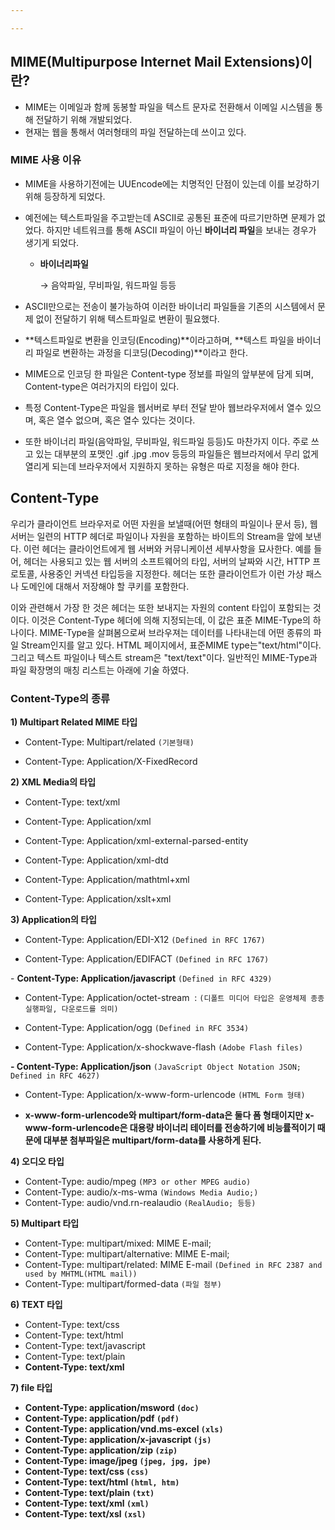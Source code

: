 ```yaml
---

---
```

## **MIME(Multipurpose Internet Mail Extensions)이란?**

- MIME는 이메일과 함께 동봉할 파일을 텍스트 문자로 전환해서 이메일 시스템을 통해 전달하기 위해 개발되었다.
- 현재는 웹을 통해서 여러형태의 파일 전달하는데 쓰이고 있다.

### **MIME 사용 이유**

- MIME을 사용하기전에는 UUEncode에는 치명적인 단점이 있는데 이를 보강하기 위해 등장하게 되었다.
- 예전에는 텍스트파일을 주고받는데 ASCII로 공통된 표준에 따르기만하면 문제가 없었다.
하지만 네트워크를 통해 ASCII 파일이 아닌 **바이너리 파일**을 보내는 경우가 생기게 되었다.
    - **바이너리파일**
        
        → 음악파일, 무비파일, 워드파일 등등
        
- ASCII만으로는 전송이 불가능하여 이러한 바이너리 파일들을 기존의 시스템에서 문제 없이 전달하기 위해 텍스트파일로 변환이 필요했다.
- **텍스트파일로 변환을 인코딩(Encoding)**이라고하며, **텍스트 파일을 바이너리 파일로 변환하는 과정을 디코딩(Decoding)**이라고 한다.
- MIME으로 인코딩 한 파일은 Content-type 정보를 파일의 앞부분에 담게 되며, Content-type은 여러가지의 타입이 있다.
- 특정 Content-Type은 파일을 웹서버로 부터 전달 받아 웹브라우저에서 열수 있으며, 혹은 열수 없으며, 혹은 열수 있다는 것이다.
- 또한 바이너리 파일(음악파일, 무비파일, 워드파일 등등)도 마찬가지 이다. 주로 쓰고 있는 대부분의 포맷인 .gif .jpg .mov 등등의 파일들은 웹브라저에서 무리 없게 열리게 되는데 브라우저에서 지원하지 못하는 유형은 따로 지정을 해야 한다.

## **Content-Type**

우리가 클라이언트 브라우저로 어떤 자원을 보낼때(어떤 형태의 파일이나 문서 등), 웹 서버는 일련의 HTTP 헤더로 파일이나 자원을 포함하는 바이트의 Stream을 앞에 보낸다. 이런 헤더는 클라이언트에게 웹 서버와 커뮤니케이션 세부사항을 묘사한다. 예를 들어, 헤더는 사용되고 있는 웹 서버의 소프트웨어의 타입, 서버의 날짜와 시간, HTTP 프로토콜, 사용중인 커넥션 타입등을 지정한다. 헤더는 또한 클라이언트가 이런 가상 패스나 도메인에 대해서 저장해야 할 쿠키를 포함한다.

이와 관련해서 가장 한 것은 헤더는 또한 보내지는 자원의 content 타입이 포함되는 것이다. 이것은 Content-Type 헤더에 의해 지정되는데, 이 값은 표준 MIME-Type의 하나이다. MIME-Type을 살펴봄으로써 브라우져는 데이터를 나타내는데 어떤 종류의 파일 Stream인지를 알고 있다. HTML 페이지에서, 표준MIME type는"text/html"이다. 그리고 텍스트 파일이나 텍스트 stream은 "text/text"이다. 일반적인 MIME-Type과 파일 확장명의 매칭 리스트는 아래에 기술 하였다.

### **Content-Type의 종류**

**1) Multipart Related MIME 타입**

- Content-Type: Multipart/related `(기본형태)`

- Content-Type: Application/X-FixedRecord

**2) XML Media의 타입**

- Content-Type: text/xml

- Content-Type: Application/xml

- Content-Type: Application/xml-external-parsed-entity

- Content-Type: Application/xml-dtd

- Content-Type: Application/mathtml+xml

- Content-Type: Application/xslt+xml

**3) Application의 타입**

- Content-Type: Application/EDI-X12 `(Defined in RFC 1767)`

- Content-Type: Application/EDIFACT `(Defined in RFC 1767)`

- **Content-Type: Application/javascript** `(Defined in RFC 4329)`

- Content-Type: Application/octet-stream  : `(디폴트 미디어 타입은 운영체제 종종 실행파일, 다운로드를 의미)`

- Content-Type: Application/ogg `(Defined in RFC 3534)`

- Content-Type: Application/x-shockwave-flash `(Adobe Flash files)`

**- Content-Type: Application/json** `(JavaScript Object Notation JSON; Defined in RFC 4627)`

- Content-Type: Application/x-www-form-urlencode `(HTML Form 형태)`

- **x-www-form-urlencode와 multipart/form-data은 둘다 폼 형태이지만 x-www-form-urlencode은 대용량 바이너리 테이터를 전송하기에 비능률적이기 때문에 대부분 첨부파일은 multipart/form-data를 사용하게 된다.**

**4) 오디오 타입**

- Content-Type: audio/mpeg `(MP3 or other MPEG audio)`
- Content-Type: audio/x-ms-wma `(Windows Media Audio;)`
- Content-Type: audio/vnd.rn-realaudio `(RealAudio; 등등)`

**5) Multipart 타입**

- Content-Type: multipart/mixed: MIME E-mail;
- Content-Type: multipart/alternative: MIME E-mail;
- Content-Type: multipart/related: MIME E-mail `(Defined in RFC 2387 and used by MHTML(HTML mail))`
- Content-Type: multipart/formed-data `(파일 첨부)`

**6) TEXT 타입**

- Content-Type: text/css
- Content-Type: text/html
- Content-Type: text/javascript
- Content-Type: text/plain
- **Content-Type: text/xml**

**7) file 타입**

- **Content-Type: application/msword `(doc)`**
- **Content-Type: application/pdf `(pdf)`**
- **Content-Type: application/vnd.ms-excel `(xls)`**
- **Content-Type: application/x-javascript `(js)`**
- **Content-Type: application/zip `(zip)`**
- **Content-Type: image/jpeg `(jpeg, jpg, jpe)`**
- **Content-Type: text/css `(css)`**
- **Content-Type: text/html `(html, htm)`**
- **Content-Type: text/plain `(txt)`**
- **Content-Type: text/xml `(xml)`**
- **Content-Type: text/xsl `(xsl)`**